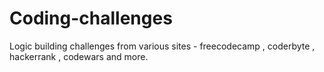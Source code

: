 # Coding-challenges
Logic building challenges from various sites - freecodecamp , coderbyte , hackerrank , codewars and more. 
